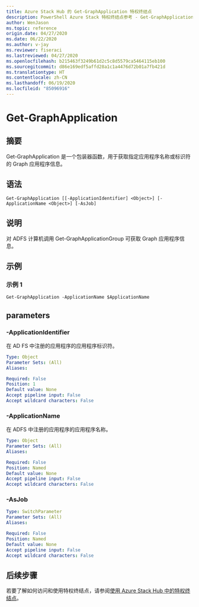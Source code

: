```yaml
---
title: Azure Stack Hub 的 Get-GraphApplication 特权终结点
description: PowerShell Azure Stack 特权终结点参考 - Get-GraphApplication
author: WenJason
ms.topic: reference
origin.date: 04/27/2020
ms.date: 06/22/2020
ms.author: v-jay
ms.reviewer: fiseraci
ms.lastreviewed: 04/27/2020
ms.openlocfilehash: b215463f3249b61d2c5c8d5579ca5464115eb100
ms.sourcegitcommit: d86e169edf5affd28a1c1a4476d72b01a7fb421d
ms.translationtype: HT
ms.contentlocale: zh-CN
ms.lasthandoff: 06/19/2020
ms.locfileid: "85096916"
---
```

# <a name="get-graphapplication"></a>Get-GraphApplication

## <a name="synopsis"></a>摘要
Get-GraphApplication 是一个包装器函数，用于获取指定应用程序名称或标识符的 Graph 应用程序信息。

## <a name="syntax"></a>语法

```
Get-GraphApplication [[-ApplicationIdentifier] <Object>] [-ApplicationName <Object>] [-AsJob]
```

## <a name="description"></a>说明
对 ADFS 计算机调用 Get-GraphApplicationGroup 可获取 Graph 应用程序信息。

## <a name="examples"></a>示例

### <a name="example-1"></a>示例 1
```
Get-GraphApplication -ApplicationName $ApplicationName
```

## <a name="parameters"></a>parameters

### <a name="-applicationidentifier"></a>-ApplicationIdentifier
在 AD FS 中注册的应用程序的应用程序标识符。

```yaml
Type: Object
Parameter Sets: (All)
Aliases:

Required: False
Position: 1
Default value: None
Accept pipeline input: False
Accept wildcard characters: False
```

### <a name="-applicationname"></a>-ApplicationName
在 ADFS 中注册的应用程序的应用程序名称。

```yaml
Type: Object
Parameter Sets: (All)
Aliases:

Required: False
Position: Named
Default value: None
Accept pipeline input: False
Accept wildcard characters: False
```

### <a name="-asjob"></a>-AsJob


```yaml
Type: SwitchParameter
Parameter Sets: (All)
Aliases:

Required: False
Position: Named
Default value: None
Accept pipeline input: False
Accept wildcard characters: False
```

## <a name="next-steps"></a>后续步骤

若要了解如何访问和使用特权终结点，请参阅[使用 Azure Stack Hub 中的特权终结点](/azure-stack/operator/azure-stack-privileged-endpoint)。